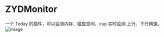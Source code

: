 # ZYDMonitor
一个 Today 的插件，可以监测内存、磁盘空间、cup
实时监测 上行、下行网速。
![image](https://github.com/alwaysDB/ZYDMonitor/image/show.png)

